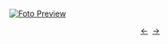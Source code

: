 [![Foto Preview](preview/n374.avif)](https://20essentials.github.io/project-000-374)

<div align="center" style="display: flex; justify-content: center;">
  <a  href="https://github.com/20essentials/project-000-373" target="_blank">&#8592;</a>
  &nbsp;&nbsp;
  <a  href="https://github.com/20essentials/project-000-375" target="_blank">&#8594;</a>
</div>
